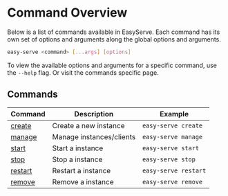 # Command Overview

Below is a list of commands available in EasyServe. Each command has its own set of options and arguments along the global options and arguments.

```bash
easy-serve <command> [...args] [options]
```

To view the available options and arguments for a specific command, use the `--help` flag. Or visit the commands specific page.


## Commands

Command                        | Description              | Example
-------------------------------|--------------------------|---------------------
[create](commands/create.md)   | Create a new instance    | `easy-serve create`
[manage](commands/manage.md)   | Manage instances/clients | `easy-serve manage`
[start](commands/start.md)     | Start a instance         | `easy-serve start`
[stop](commands/stop.md)       | Stop a instance          | `easy-serve stop`
[restart](commands/restart.md) | Restart a instance       | `easy-serve restart`
[remove](commands/remove.md)   | Remove a instance        | `easy-serve remove`